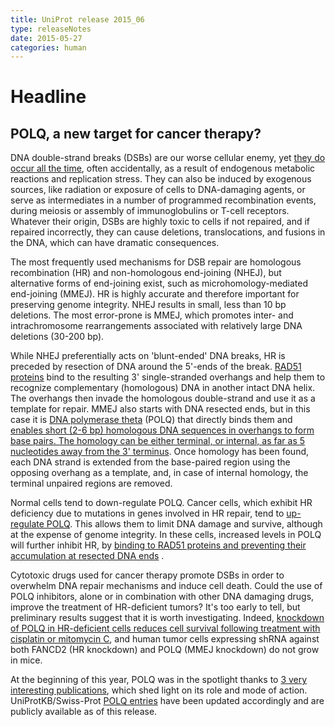 ```yaml
---
title: UniProt release 2015_06
type: releaseNotes
date: 2015-05-27
categories: human
---
```


# Headline

## POLQ, a new target for cancer therapy?

DNA double-strand breaks (DSBs) are our worse cellular enemy, yet [they do occur all the time](http://www.ncbi.nlm.nih.gov/pubmed/25104768), often accidentally, as a result of endogenous metabolic reactions and replication stress. They can also be induced by exogenous sources, like radiation or exposure of cells to DNA-damaging agents, or serve as intermediates in a number of programmed recombination events, during meiosis or assembly of immunoglobulins or T-cell receptors. Whatever their origin, DSBs are highly toxic to cells if not repaired, and if repaired incorrectly, they can cause deletions, translocations, and fusions in the DNA, which can have dramatic consequences.

The most frequently used mechanisms for DSB repair are homologous recombination (HR) and non-homologous end-joining (NHEJ), but alternative forms of end-joining exist, such as microhomology-mediated end-joining (MMEJ). HR is highly accurate and therefore important for preserving genome integrity. NHEJ results in small, less than 10 bp deletions. The most error-prone is MMEJ, which promotes inter- and intrachromosome rearrangements associated with relatively large DNA deletions (30-200 bp).

While NHEJ preferentially acts on 'blunt-ended' DNA breaks, HR is preceded by resection of DNA around the 5'-ends of the break. [RAD51 proteins](<http://www.uniprot.org/uniprotkb?query=(gene:rad51+OR+gene:rad51B+OR+gene:rad51C+OR+gene:rad51D)+AND+organism:%22Homo+sapiens+%28Human%29+%5B9606%5D%22+AND+reviewed:yes>) bind to the resulting 3' single-stranded overhangs and help them to recognize complementary (homologous) DNA in another intact DNA helix. The overhangs then invade the homologous double-strand and use it as a template for repair. MMEJ also starts with DNA resected ends, but in this case it is [DNA polymerase theta](http://www.uniprot.org/uniprotkb?query=gene:polq+AND+reviewed:yes) (POLQ) that directly binds them and [enables short (2-6 bp) homologous DNA sequences in overhangs to form base pairs. The homology can be either terminal, or internal, as far as 5 nucleotides away from the 3' terminus](http://www.ncbi.nlm.nih.gov/pubmed/25643323). Once homology has been found, each DNA strand is extended from the base-paired region using the opposing overhang as a template, and, in case of internal homology, the terminal unpaired regions are removed.

Normal cells tend to down-regulate POLQ. Cancer cells, which exhibit HR deficiency due to mutations in genes involved in HR repair, tend to [up-regulate POLQ](http://www.ncbi.nlm.nih.gov/pubmed/25642963,14735462,20700469,20624954). This allows them to limit DNA damage and survive, although at the expense of genome integrity. In these cells, increased levels in POLQ will further inhibit HR, by [binding to RAD51 proteins and preventing their accumulation at resected DNA ends](http://www.ncbi.nlm.nih.gov/pubmed/25642963,25642960) .

Cytotoxic drugs used for cancer therapy promote DSBs in order to overwhelm DNA repair mechanisms and induce cell death. Could the use of POLQ inhibitors, alone or in combination with other DNA damaging drugs, improve the treatment of HR-deficient tumors? It's too early to tell, but preliminary results suggest that it is worth investigating. Indeed, [knockdown of POLQ in HR-deficient cells reduces cell survival following treatment with cisplatin or mitomycin C](http://www.ncbi.nlm.nih.gov/pubmed/25642963), and human tumor cells expressing shRNA against both FANCD2 (HR knockdown) and POLQ (MMEJ knockdown) do not grow in mice.

At the beginning of this year, POLQ was in the spotlight thanks to [3 very interesting publications](http://www.ncbi.nlm.nih.gov/pubmed/25643323,25642963,25642960), which shed light on its role and mode of action. UniProtKB/Swiss-Prot [POLQ entries](http://www.uniprot.org/uniprotkb?query=gene:polq+AND+reviewed:yes) have been updated accordingly and are publicly available as of this release.
